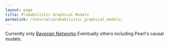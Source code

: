 ```yaml
---
layout: page
title: Probabilistic Graphical Models
permalink: /tutorial/probabilistic_graphical_models/
---
```


Currently only [Bayesian Networks](/tutorial/bayesian_networks/)
Eventually others including Pearl's causal models.
